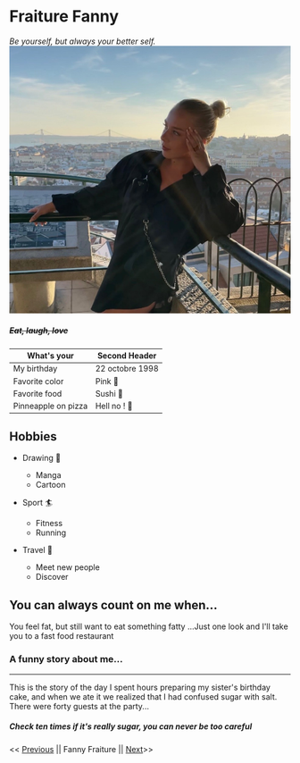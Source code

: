 
# Fraiture Fanny  
*Be yourself, but always your better self.*
![pictures of me](IMG_8178.jpg) 
##### ~~Eat, laugh, love~~

What's your | Second Header
------------ | -------------
My birthday | 22 octobre 1998
Favorite color | Pink :heartbeat:
Favorite food | Sushi :sushi:
Pinneapple on pizza | Hell no ! :no_good:

## Hobbies

* Drawing :art:
  * Manga
  * Cartoon
* Sport :surfer:
  * Fitness
  * Running

* Travel :sunrise_over_mountains:
  * Meet new people
  * Discover

## You can always count on me when...


You feel fat, but still want to eat something fatty ...Just one look and I'll take you to a fast food restaurant

### A funny story about me...
---
This is the story of the day I spent hours preparing my sister's birthday cake, and when we ate it we realized that I had confused sugar with salt. There were forty guests at the party...

##### Check ten times if it's really sugar, you can never be too careful

<< [Previous](https://github.com/MrSociety404/markdown-challenge) || Fanny Fraiture || [Next](https://github.com/FrancisFrancois/mark-down-challenge)>>